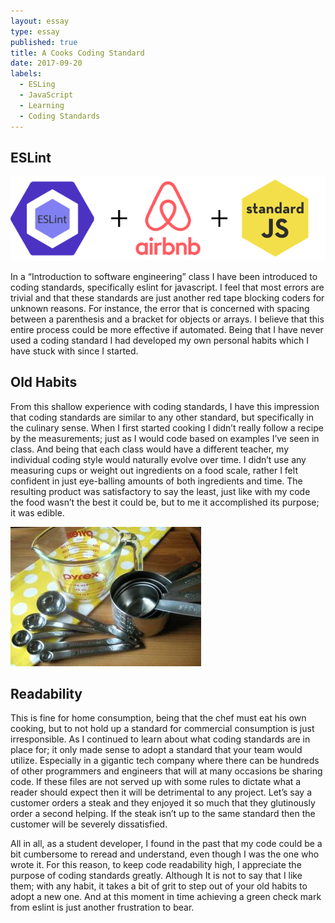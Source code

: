```yaml
---
layout: essay
type: essay
published: true
title: A Cooks Coding Standard
date: 2017-09-20
labels:
  - ESLing
  - JavaScript
  - Learning
  - Coding Standards
---
```



## ESLint

<img class="ui tiny left floated image" src="../images/codeStandard.png">

 
In a “Introduction to software engineering” class I have been introduced to coding standards, specifically eslint for javascript. 
I feel that most errors are trivial and that these standards are just another red tape blocking coders for unknown reasons. For instance, 
the error that is concerned with spacing between a parenthesis and a bracket for objects or arrays. I believe 
that this entire process could be more effective if automated. Being that I have never used a coding standard I had developed my
own personal habits which I have stuck with since I started. 

## Old Habits

From this shallow experience with coding standards, I have this impression that coding standards are similar to any other standard, but 
specifically in the culinary sense. When I first started cooking I didn’t really follow a recipe by the measurements; just as I would code
based on examples I’ve seen in class. And being that each class would have a different teacher, my individual coding style would naturally
evolve over time. I didn’t use any measuring cups or weight out ingredients on a food scale, rather I felt confident in just eye-balling 
amounts of both ingredients and time. The resulting product was satisfactory to say the least, just like with my code the food wasn’t the
best it could be, but to me it accomplished its purpose; it was edible. 

<img class="ui tiny left floated rounded image" src="../images/cooking.png">

## Readability

This is fine for home consumption, being that the chef must eat his own cooking, but to not hold up a standard for commercial consumption is
just irresponsible. As I continued to learn about what coding standards are in place for; it only made sense to adopt a standard that your
team would utilize. Especially in a gigantic tech company where there can be hundreds of other programmers and engineers that will at many 
occasions be sharing code. If these files are not served up with some rules to dictate what a reader should expect then it will be detrimental 
to any project. Let’s say a customer orders a steak and they enjoyed it so much that they glutinously order a second helping. If the steak 
isn’t up to the same standard then the customer will be severely dissatisfied. 

All in all, as a student developer, I found in the past that my code could be a bit cumbersome to reread and understand, even though I was 
the one who wrote it. For this reason, to keep code readability high, I appreciate the purpose of coding standards greatly. Although It is not 
to say that I like them; with any habit, it takes a bit of grit to step out of your old habits to adopt a new one. And at this moment in time 
achieving a green check mark from eslint is just another frustration to bear.
